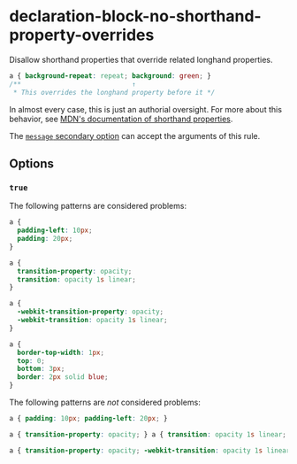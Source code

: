 # declaration-block-no-shorthand-property-overrides

Disallow shorthand properties that override related longhand properties.

<!-- prettier-ignore -->
```css
a { background-repeat: repeat; background: green; }
/**                            ↑
 * This overrides the longhand property before it */
```

In almost every case, this is just an authorial oversight. For more about this behavior, see [MDN's documentation of shorthand properties](https://developer.mozilla.org/en-US/docs/Web/CSS/Shorthand_properties).

The [`message` secondary option](https://github.com/stylelint/stylelint/tree/15.2.0/docs/user-guide/configure.md#message) can accept the arguments of this rule.

## Options

### `true`

The following patterns are considered problems:

<!-- prettier-ignore -->
```css
a {
  padding-left: 10px;
  padding: 20px;
}
```

<!-- prettier-ignore -->
```css
a {
  transition-property: opacity;
  transition: opacity 1s linear;
}
```

<!-- prettier-ignore -->
```css
a {
  -webkit-transition-property: opacity;
  -webkit-transition: opacity 1s linear;
}
```

<!-- prettier-ignore -->
```css
a {
  border-top-width: 1px;
  top: 0;
  bottom: 3px;
  border: 2px solid blue;
}
```

The following patterns are _not_ considered problems:

<!-- prettier-ignore -->
```css
a { padding: 10px; padding-left: 20px; }
```

<!-- prettier-ignore -->
```css
a { transition-property: opacity; } a { transition: opacity 1s linear; }
```

<!-- prettier-ignore -->
```css
a { transition-property: opacity; -webkit-transition: opacity 1s linear; }
```
